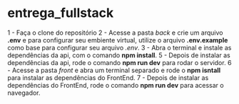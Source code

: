 # entrega_fullstack

1 - Faça o clone do repositório
2 - Acesse a pasta *back* e crie um arquivo **.env** e para configurar seu embiente virtual, utilize o arquivo **.env.example** como base para configurar seu arquivo *.env*.
3 - Abra o terminal e instale as dependências da api, com o comando **npm install**.
5 - Depois de instalar as dependências da api, rode o comando **npm run dev** para rodar o servidor.
6 - Acesse a pasta *front* e abra um terminal separado e rode o **npm isntall** para instalar as dependências do FrontEnd.
7 - Depois de instalar as dependências do FrontEnd, rode o comando **npm run dev** para acessar o navegador.

